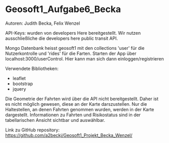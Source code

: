 # Geosoft1_Aufgabe6_Becka

Autoren: Judith Becka, Felix Wenzel

API-Keys: wurden von developers Here bereitgestellt. Wir nutzen ausschließliche die developers here public transit API.


Mongo Datenbank heisst geosoft1 mit den collections 'user' für die Nutzerkontrolle und 'rides' für die Farten.
Starten der App über localhost:3000/userControl. Hier kann man sich dann einloggen/registrieren

Verwendete Bibliotheken:
- leaflet
- bootstrap
- jquery

Die Geometrie der Fahrten wird über die API nicht bereitgestellt. Daher ist es nicht möglich gewesen, diese an der Karte darszustellen.
Nur die Haltestellen, an denen Fahrten genommen wurden, werden in der Karte dargestellt.
Informationen zu Fahrten und Risikostatus sind in der tabellarischen Ansicht sichtbar und auswählbar.

Link zu GitHub repository: https://github.com/a2beckj/Geosoft1_Projekt_Becka_Wenzel/

